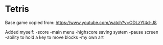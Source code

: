 # Tetris




Base game copied from: https://www.youtube.com/watch?v=ODLzYI4d-J8

Added myself:
-score
-main menu
-highscore saving system
-pause screen
-ability to hold a key to move blocks
-my own art

